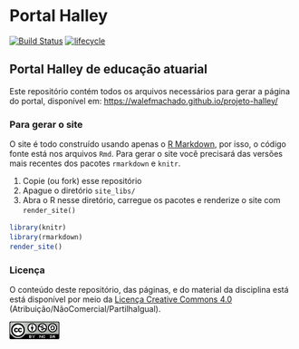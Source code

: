# Portal Halley

[![Build Status](https://travis-ci.org/walefmachado/portal-halley.svg?branch=master)](https://travis-ci.org/walefmachado/portal-halley.svg?branch=master)
[![lifecycle](https://img.shields.io/badge/lifecycle-stable-brightgreen.svg)](https://www.tidyverse.org/lifecycle/#maturing)

## Portal Halley de educação atuarial

Este repositório contém todos os arquivos
necessários para gerar a página do portal, disponível em: https://walefmachado.github.io/projeto-halley/ 

### Para gerar o site

O site é todo construído usando apenas o [R Markdown][], por isso, o
código fonte está nos arquivos `Rmd`. Para gerar o site você precisará
das versões mais recentes dos pacotes `rmarkdown` e `knitr`.

1. Copie (ou fork) esse repositório
2. Apague o diretório `site_libs/`
3. Abra o R nesse diretório, carregue os pacotes e renderize o site com
   `render_site()`
```r
library(knitr)
library(rmarkdown)
render_site()
```

### Licença

O conteúdo deste repositório, das páginas, e do material da disciplina
está está disponível por meio da [Licença Creative Commons 4.0][]
(Atribuição/NãoComercial/PartilhaIgual).

![Licença Creative Commons 4.0](img/CC_by-nc-sa_88x31.png)


[Licença Creative Commons 4.0]: https://creativecommons.org/licenses/by-nc-sa/4.0/deed.pt_BR
[R Markdown]: http://rmarkdown.rstudio.com
